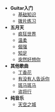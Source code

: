 * **Guitar入门**
  * [基础知识](/blog/guitar/base/基础知识.md)
  * [拨片练习](/blog/guitar/base/拨片练习.md)
* **五月天**
  * [疯狂世界](/blog/guitar/mayday/疯狂世界.md)
  * [温柔](/blog/guitar/mayday/温柔.md)
  * [倔强](/blog/guitar/mayday/倔强.md)
  * [知足](/blog/guitar/mayday/知足.md)
  * [突然好想你](/blog/guitar/mayday/突然好想你.md)
* **其他歌曲**
  * [丁香花](/blog/guitar/other/丁香花.md)
  * [有没有人告诉你](/blog/guitar/other/有没有人告诉你.md)
  * [斑马斑马](/blog/guitar/other/斑马斑马.md)
  * [盗将行](/blog/guitar/other/盗将行.md)
* **纯音乐**
  * [天空之城](/blog/guitar/pure/天空之城.md)